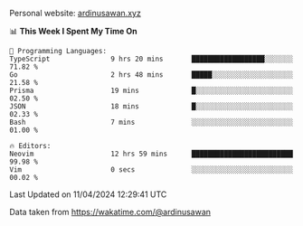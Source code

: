 Personal website: [ardinusawan.xyz](https://ardinusawan.xyz)

<!--START_SECTION:waka-->
📊 **This Week I Spent My Time On** 

```text
💬 Programming Languages: 
TypeScript               9 hrs 20 mins       ██████████████████░░░░░░░   71.82 % 
Go                       2 hrs 48 mins       █████░░░░░░░░░░░░░░░░░░░░   21.58 % 
Prisma                   19 mins             █░░░░░░░░░░░░░░░░░░░░░░░░   02.50 % 
JSON                     18 mins             █░░░░░░░░░░░░░░░░░░░░░░░░   02.33 % 
Bash                     7 mins              ░░░░░░░░░░░░░░░░░░░░░░░░░   01.00 % 

🔥 Editors: 
Neovim                   12 hrs 59 mins      █████████████████████████   99.98 % 
Vim                      0 secs              ░░░░░░░░░░░░░░░░░░░░░░░░░   00.02 % 
```


 Last Updated on 11/04/2024 12:29:41 UTC
<!--END_SECTION:waka-->
Data taken from https://wakatime.com/@ardinusawan
